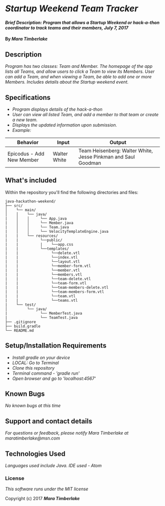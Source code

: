 # _Startup Weekend Team Tracker_

#### _Brief Description: Program that allows a Startup Weekend or hack-a-thon coordinator to track teams and their members, July 7, 2017_

#### By _**Mara Timberlake**_

## Description
_Program has two classes: Team and Member. The homepage of the app lists all Teams, and allow users to click a Team to view its Members. User can add a Team, and when viewing a Team, be able to add one or more Members. Includes details about the Startup weekend event._

## Specifications

* _Program displays details of the hack-a-thon_
* _User can view all listed Team, and add a member to that team or create a new team._
* _Displays the updated information upon submission._
* _Example:_

|Behavior|Input|Output|
|---|---|---|
|Epicodus - Add New Member|Walter White|Team Heisenberg: Walter White, Jesse Pinkman and Saul Goodman|

## What's included
Within the repository you'll find the following directories and files:

```
java-hackathon-weekend/
├── src/
│    └── main/
│    │    └── java/
|    │    │     └── App.java
|    │    │     └── Member.java
|    │    │     └── Team.java
|    │    │     └── VelocityTemplateEngine.java
|    |    └── resources/
|    |          └──public/
|    |          |    └──app.css
|    |          └──templates/
|    |               └──delete.vtl
|    |               └──index.vtl
|    |               └──layout.vtl
|    |               └──member-form.vtl
|    |               └──member.vtl
|    |               └──members.vtl
|    |               └──team-delete.vtl
|    |               └──team-form.vtl
|    |               └──team-members-delete.vtl
|    |               └──team-members-form.vtl
|    |               └──team.vtl
|    |               └──teams.vtl
|    └── test/
│         └── java/
|               └── MemberTest.java
|               └── TeamTest.java
├── .gitignore
├── build.gradle
└── README.md
```

## Setup/Installation Requirements

* _Install gradle on your device_
* _LOCAL: Go to Terminal_
* _Clone this repository_
* _Terminal command - 'gradle run'_
* _Open browser and go to 'localhost:4567'_

## Known Bugs

_No known bugs at this time_

## Support and contact details

_For questions or feedback, please notify Mara Timberlake at maratimberlake@msn.com_

## Technologies Used

_Languages used include Java. IDE used - Atom_

### License

*This software runs under the MIT license*

Copyright (c) 2017 **_Mara Timberlake_**
